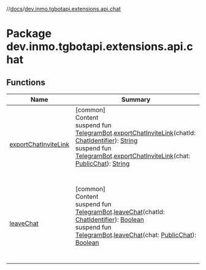 //[docs](../../index.md)/[dev.inmo.tgbotapi.extensions.api.chat](index.md)



# Package dev.inmo.tgbotapi.extensions.api.chat  


## Functions  
  
|  Name |  Summary | 
|---|---|
| <a name="dev.inmo.tgbotapi.extensions.api.chat//exportChatInviteLink/dev.inmo.tgbotapi.bot.RequestsExecutor#dev.inmo.tgbotapi.types.ChatIdentifier/PointingToDeclaration/"></a>[exportChatInviteLink](export-chat-invite-link.md)| <a name="dev.inmo.tgbotapi.extensions.api.chat//exportChatInviteLink/dev.inmo.tgbotapi.bot.RequestsExecutor#dev.inmo.tgbotapi.types.ChatIdentifier/PointingToDeclaration/"></a>[common]  <br>Content  <br>suspend fun [TelegramBot](../dev.inmo.tgbotapi.bot/index.md#%5Bdev.inmo.tgbotapi.bot%2FTelegramBot%2F%2F%2FPointingToDeclaration%2F%5D%2FClasslikes%2F625018081).[exportChatInviteLink](export-chat-invite-link.md)(chatId: [ChatIdentifier](../dev.inmo.tgbotapi.types/-chat-identifier/index.md)): [String](https://kotlinlang.org/api/latest/jvm/stdlib/kotlin/-string/index.html)  <br>suspend fun [TelegramBot](../dev.inmo.tgbotapi.bot/index.md#%5Bdev.inmo.tgbotapi.bot%2FTelegramBot%2F%2F%2FPointingToDeclaration%2F%5D%2FClasslikes%2F625018081).[exportChatInviteLink](export-chat-invite-link.md)(chat: [PublicChat](../dev.inmo.tgbotapi.types.chat.abstracts/-public-chat/index.md)): [String](https://kotlinlang.org/api/latest/jvm/stdlib/kotlin/-string/index.html)  <br><br><br>|
| <a name="dev.inmo.tgbotapi.extensions.api.chat//leaveChat/dev.inmo.tgbotapi.bot.RequestsExecutor#dev.inmo.tgbotapi.types.ChatIdentifier/PointingToDeclaration/"></a>[leaveChat](leave-chat.md)| <a name="dev.inmo.tgbotapi.extensions.api.chat//leaveChat/dev.inmo.tgbotapi.bot.RequestsExecutor#dev.inmo.tgbotapi.types.ChatIdentifier/PointingToDeclaration/"></a>[common]  <br>Content  <br>suspend fun [TelegramBot](../dev.inmo.tgbotapi.bot/index.md#%5Bdev.inmo.tgbotapi.bot%2FTelegramBot%2F%2F%2FPointingToDeclaration%2F%5D%2FClasslikes%2F625018081).[leaveChat](leave-chat.md)(chatId: [ChatIdentifier](../dev.inmo.tgbotapi.types/-chat-identifier/index.md)): [Boolean](https://kotlinlang.org/api/latest/jvm/stdlib/kotlin/-boolean/index.html)  <br>suspend fun [TelegramBot](../dev.inmo.tgbotapi.bot/index.md#%5Bdev.inmo.tgbotapi.bot%2FTelegramBot%2F%2F%2FPointingToDeclaration%2F%5D%2FClasslikes%2F625018081).[leaveChat](leave-chat.md)(chat: [PublicChat](../dev.inmo.tgbotapi.types.chat.abstracts/-public-chat/index.md)): [Boolean](https://kotlinlang.org/api/latest/jvm/stdlib/kotlin/-boolean/index.html)  <br><br><br>|

